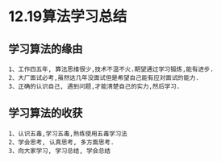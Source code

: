 #  12.19算法学习总结

##  学习算法的缘由
```
1、工作四五年, 算法思维很少,技术不温不火.期望通过学习锻炼,能有进步.
2、大厂面试必考,虽然这几年没面试但是希望自己能有应对面试的能力.
3、正确的认识自己, 遇到问题,才能清楚自己的实力,然后学习.
```

##  学习算法的收获
```
1、认识五毒,学习五毒,熟练使用五毒学习法
2、学会思考, 认真思考, 多方面思考.
3、向大家学习, 学习总结, 学会总结

```
